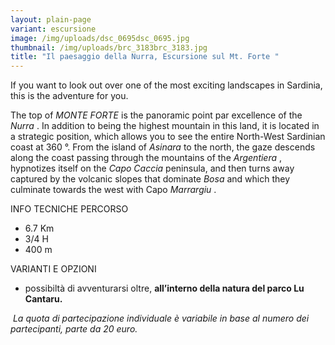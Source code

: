 ```yaml
---
layout: plain-page
variant: escursione
image: /img/uploads/dsc_0695dsc_0695.jpg
thumbnail: /img/uploads/brc_3183brc_3183.jpg
title: "Il paesaggio della Nurra, Escursione sul Mt. Forte "
---
```

If you want to look out over one of the most exciting landscapes in Sardinia, this is the adventure for you.

The top of  *MONTE FORTE*  is the panoramic point par excellence of the  *Nurra* . In addition to being the highest mountain in this land, it is located in a strategic position, which allows you to see the entire North-West Sardinian coast at 360 °. From the island of  *Asinara*  to the north, the gaze descends along the coast passing through the mountains of the  *Argentiera* , hypnotizes itself on the  *Capo Caccia*  peninsula, and then turns away captured by the volcanic slopes that dominate  *Bosa*  and which they culminate towards the west with Capo  *Marrargiu* .

INFO TECNICHE PERCORSO

* 6.7 Km
* 3/4 H
* 400 m

VARIANTI E OPZIONI

* possibiltà di avventurarsi oltre, **all’interno della natura del parco Lu Cantaru.**

 *La quota di partecipazione individuale è variabile in base al numero dei partecipanti, parte da 20 euro.*